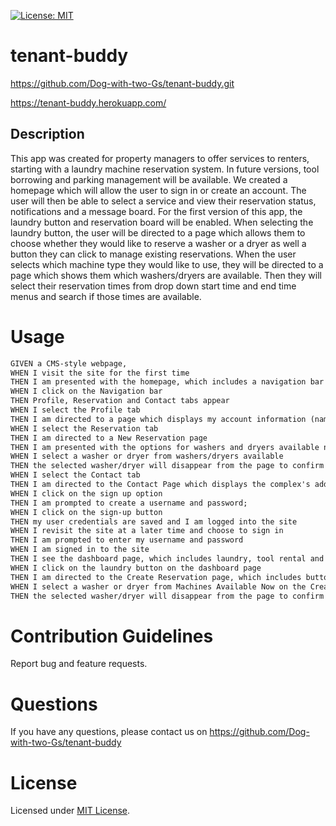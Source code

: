 [![License: MIT](https://img.shields.io/badge/License-MIT-yellow.svg)](https://opensource.org/licenses/MIT)

# tenant-buddy
https://github.com/Dog-with-two-Gs/tenant-buddy.git

https://tenant-buddy.herokuapp.com/

## Description

This app was created for property managers to offer services to renters, starting with a laundry machine reservation system. In future versions, tool borrowing and parking management will be available. We created a homepage which will allow the user to sign in or create an account. The user will then be able to select a service and view their reservation status, notifications and a message board. For the first version of this app, the laundry button and reservation board will be enabled. When selecting the laundry button, the user will be directed to a page which allows them to choose whether they would like to reserve a washer or a dryer as well a button they can click to manage existing reservations. When the user selects which machine type they would like to use, they will be directed to a page which shows them which washers/dryers are available. Then they will select their reservation times from drop down start time and end time menus and search if those times are available. 

# Usage

```md
GIVEN a CMS-style webpage,
WHEN I visit the site for the first time
THEN I am presented with the homepage, which includes a navigation bar which includes a logout button, as well as sign up and login buttons
WHEN I click on the Navigation bar
THEN Profile, Reservation and Contact tabs appear
WHEN I select the Profile tab
THEN I am directed to a page which displays my account information (name, contact info, etc.);
WHEN I select the Reservation tab
THEN I am directed to a New Reservation page
THEN I am presented with the options for washers and dryers available now 
WHEN I select a washer or dryer from washers/dryers available
THEN the selected washer/dryer will disappear from the page to confirm my reservation
WHEN I select the Contact tab
THEN I am directed to the Contact Page which displays the complex's address and property management information;
WHEN I click on the sign up option
THEN I am prompted to create a username and password;
WHEN I click on the sign-up button
THEN my user credentials are saved and I am logged into the site
WHEN I revisit the site at a later time and choose to sign in
THEN I am prompted to enter my username and password
WHEN I am signed in to the site
THEN I see the dashboard page, which includes laundry, tool rental and parking management buttons and my reservation status, notifications and a message board. 
WHEN I click on the laundry button on the dashboard page
THEN I am directed to the Create Reservation page, which includes buttons to choose washers or dryers
WHEN I select a washer or dryer from Machines Available Now on the Create Reservation page 
THEN the selected washer/dryer will disappear from the page to confirm my reservation
```



# Contribution Guidelines
Report bug and feature requests.

# Questions
If you have any questions, please contact us on https://github.com/Dog-with-two-Gs/tenant-buddy

# License 
Licensed under [MIT License](https://opensource.org/licenses/MIT).

